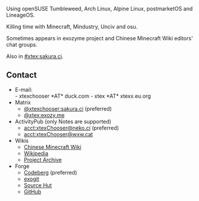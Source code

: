 <!-- markdownlint-disable MD033 -->
<!-- markdownlint-disable-next-line MD041 -->

Using openSUSE Tumbleweed, Arch Linux, Alpine Linux, postmarketOS and LineageOS.

Killing time with Minecraft, Mindustry, Unciv and osu.

Sometimes appears in exozyme project and Chinese Minecraft Wiki editors' chat groups.

Also in [#xtex:sakura.ci](https://matrix.to/#/#xtex:sakura.ci).



## Contact

- E-mail:
  <div class="hlist-wrapper">
  - xtexchooser *AT* duck.com
  - xtex *AT* xtexx.eu.org
  </div>
- Matrix
  - [@xtexchooser:sakura.ci](https://matrix.to/#/@xtexchooser:sakura.ci) (preferred)
  - [@xtex:exozy.me](https://matrix.to/#/@xtex:exozy.me)
- ActivityPub (only Notes are supported)
  - [acct:xtexChooser@neko.ci](https://neko.ci/@xtexChooser) (preferred)
  - [acct:xtexChooser@wxw.cat](https://wxw.cat/@xtexChooser)
- Wikis
  - [Chinese Minecraft Wiki](https://zh.minecraft.wiki/w/User:XtexChooser)
  - [Wikipedia](https://zh.wikipedia.org/wiki/User:XtexChooser)
  - [Project Archive](https://lakeus.xyz/wiki/User:XtexChooser)
- Forge
  - [Codeberg](https://codeberg.org/xtex) (preferred)
  - [exogit](https://git.exozy.me/xtex)
  - [Source Hut](https://sr.ht/~xtex/)
  - [GitHub](https://github.com/xtexChooser)

